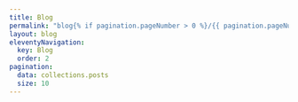 ```yaml
---
title: Blog
permalink: "blog{% if pagination.pageNumber > 0 %}/{{ pagination.pageNumber + 1 }}{% endif %}/index.html"
layout: blog
eleventyNavigation:
  key: Blog
  order: 2
pagination:
  data: collections.posts
  size: 10
---
```

